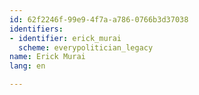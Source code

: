 ```yaml
---
id: 62f2246f-99e9-4f7a-a786-0766b3d37038
identifiers:
- identifier: erick_murai
  scheme: everypolitician_legacy
name: Erick Murai
lang: en

---
```

